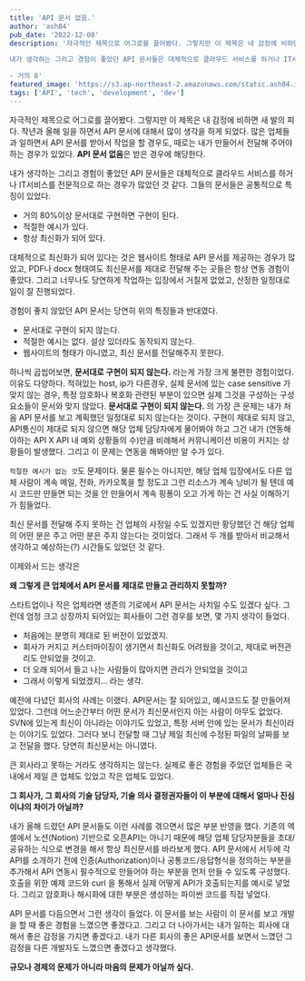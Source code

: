 ```yaml
---
title: 'API 문서 없음.'
author: 'ash84'
pub_date: '2022-12-08'
description: '자극적인 제목으로 어그로를 끌어봤다. 그렇지만 이 제목은 내 감정에 비하면 새 발의 피다. 작년과 올해 일을 하면서 API 문서에 대해서 많이 생각을 하게 되었다. 많은 업체들과 일하면서 API 문서를 받아서 작업을 할 경우도, 때로는 내가 만들어서 전달해 주어야 하는 경우가 있었다. **API 문서 없음**은 받은 경우에 해당한다.

내가 생각하는 그리고 경험이 좋았던 API 문서들은 대체적으로 클라우드 서비스를 하거나 IT서비스를 전문적으로 하는 경우가 많았던 것 같다. 그들의 문서들은 공통적으로 특징이 있었다. 

- 거의 8'
featured_image: 'https://s3.ap-northeast-2.amazonaws.com/static.ash84.io/images/blog/no-api-doc/beatriz-perez-moya-XN4T2PVUUgk-unsplash+(1).jpg'
tags: ['API', 'tech', 'development', 'dev']
---
```


자극적인 제목으로 어그로를 끌어봤다. 그렇지만 이 제목은 내 감정에 비하면 새 발의 피다. 작년과 올해 일을 하면서 API 문서에 대해서 많이 생각을 하게 되었다. 많은 업체들과 일하면서 API 문서를 받아서 작업을 할 경우도, 때로는 내가 만들어서 전달해 주어야 하는 경우가 있었다. **API 문서 없음**은 받은 경우에 해당한다.

내가 생각하는 그리고 경험이 좋았던 API 문서들은 대체적으로 클라우드 서비스를 하거나 IT서비스를 전문적으로 하는 경우가 많았던 것 같다. 그들의 문서들은 공통적으로 특징이 있었다. 

- 거의 80%이상 문서대로 구현하면 구현이 된다.
- 적절한 예시가 있다.
- 항상 최신화가 되어 있다.

대체적으로 최신화가 되어 있다는 것은 웹사이트 형태로 API 문서를 제공하는 경우가 많았고, PDF나 docx 형태여도 최신문서를 제대로 전달해 주는 곳들은 항상 연동 경험이 좋았다. 그리고 너무나도 당연하게 작업하는 입장에서 거칠게 없었고, 산정한 일정대로 일이 잘 진행되었다. 

경험이 좋지 않았던 API 문서는 당연히 위의 특징들과 반대였다. 

- 문서대로 구현이 되지 않는다.
- 적절한 예시는 없다. 설상 있더라도 동작되지 않는다.
- 웹사이트의 형태가 아니였고, 최신 문서를 전달해주지 못한다.

하나씩 곱씹어보면, **문서대로 구현이 되지 않는다.** 라는게 가장 크게 불편한 경험이었다. 이유도 다양하다. 적혀있는 host, ip가 다른경우, 실제 문서에 있는 case sensitive 가 맞지 않는 경우, 특정 암호화나 복호화 관련된 부분이 있으면 실제 그것을 구성하는 구성요소들이 문서와 맞지 않았다. **문서대로 구현이 되지 않는다.** 의 가장 큰 문제는 내가 처음 API 문서를 보고 계획했던 일정대로 되지 않는다는 것이다. 구현이 제대로 되지 않고, API통신이 제대로 되지 않으면 해당 업체 담당자에게 물어봐야 하고 그건 내가 (연동해야하는 API X API 내 예외 상황들의 수)만큼 비례해서 커뮤니케이션 비용이 커지는 상황들이 발생했다. 그리고 이 문제는 연동을 해봐야만 알 수가 있다. 

`적절한 예시가 없는 것`도 문제이다. 물론 필수는 아니지만, 해당 업체 입장에서도 다른 업체 사람이 계속 메일, 전화, 카카오톡을 할 정도고 그런 리소스가 계속 낭비가 될 텐데 예시 코드만 만들면 되는 것을 안 만들어서 계속 핑퐁이 오고 가게 하는 건 사실 이해하기가 힘들었다. 

최신 문서를 전달해 주지 못하는 건 업체의 사정일 수도 있겠지만 황당했던 건 해당 업체의 어떤 분은 주고 어떤 분은 주지 않는다는 것이었다. 그래서 두 개를 받아서 비교해서 생각하고 예상하는(?) 시간들도 있었던 것 같다. 

이제와서 드는 생각은 

**왜 그렇게 큰 업체에서 API 문서를 제대로 만들고 관리하지 못할까?**

스타트업이나 작은 업체라면 생존의 기로에서 API 문서는 사치일 수도 있겠다 싶다. 그런데 엄청 크고 상장까지 되어있는 회사들이 그런 경우를 보면, 몇 가지 생각이 들었다. 

- 처음에는 분명히 제대로 된 버전이 있었겠지.
- 회사가 커지고 커스터마이징이 생기면서 최신화도 어려웠을 것이고, 제대로 버전관리도 안되었을 것이고.
- 더 오래 되어서 들고 나는 사람들이 많아지면 관리가 안되었을 것이고
- 그래서 이렇게 되었겠지… 라는 생각.

예전에 다녔던 회사의 사례는 이랬다. API문서는 잘 되어있고, 예시코드도 잘 만들어져 있었다. 그런데 어느순간부터 어떤 문서가 최신문서인지 아는 사람이 아무도 없었다. SVN에 있는게 최신이 아니라는 이야기도 있었고, 특정 서버 안에 있는 문서가 최신이라는 이야기도 있었다. 그러다 보니 전달할 때 그냥 제일 최신에 수정된 파일의 날짜를 보고 전달을 했다. 당연히 최신문서는 아니였다. 

큰 회사라고 못하는 거라도 생각하지는 않는다. 실제로 좋은 경험을 주었던 업체들은 국내에서 제일 큰 업체도 있었고 작은 업체도 있었다. 

**그 회사가, 그 회사의 기술 담당자, 기술 의사 결정권자들이 이 부분에 대해서 얼마나 진심이냐의 차이가 아닐까?** 

내가 올해 드렸던 API 문서들도 이런 사례를 겪으면서 많은 부분 반영을 했다. 기존의 엑셀에서 노션(Notion) 기반으로 오픈API는 아니기 때문에 해당 업체 담당자분들을 초대/공유하는 식으로 변경을 해서 항상 최신문서를 바라보게 했다. API 문서에서 서두에 각 API를 소개하기 전에 인증(Authorization)이나 공통코드/응답형식을 정의하는 부분을 추가해서 API 연동시 필수적으로 만들어야 하는 부분을 먼저 만들 수 있도록 구성했다. 호출을 위한 예제 코드와 curl 을 통해서 실제 어떻게 API가 호출되는지를 예시로 넣었다. 그리고 암호화나 해시화에 대한 부분은 생성하는 파이썬 코드를 직접 넣었다. 

API 문서를 다듬으면서 그런 생각이 들었다. 이 문서를 보는 사람이 이 문서를 보고 개발을 할 때 좋은 경험을 느꼈으면 좋겠다고. 그리고 더 나아가서는 내가 일하는 회사에 대해서 좋은 감정을 가지면 좋겠다고. 내가 다른 회사의 좋은 API문서를 보면서 느꼈던 그 감정을 다른 개발자도 느꼈으면 좋겠다고 생각했다. 

**규모나 경제의 문제가 아니라 마음의 문제가 아닐까 싶다.**

